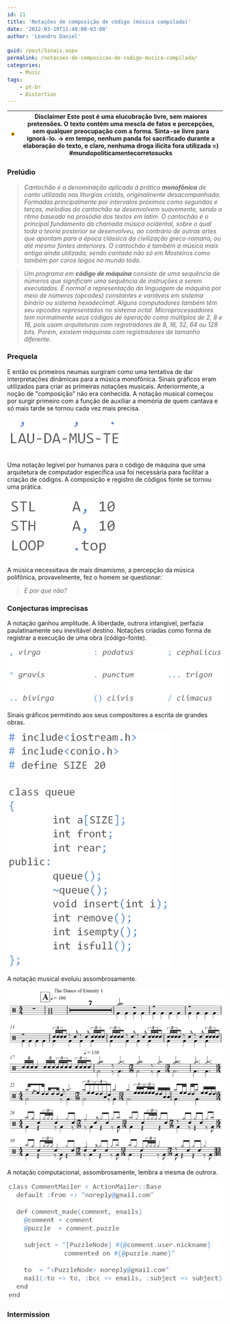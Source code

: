 ```yaml
---
id: 21
title: 'Notações de composição de código (música compilada)'
date: '2012-03-19T11:40:00-03:00'
author: 'Leandro Daniel'

guid: /post/Sinais.aspx
permalink: /notacoes-de-composicao-de-codigo-musica-compilada/
categories:
    - Music
tags:
    - pt-br
    - Distortion
---
```


| ![](/assets/pics/stophand.png) | **Disclaimer**  Este post é uma elucubração livre, sem maiores pretensões. O texto contém uma mescla de fatos e percepções, sem qualquer preocupação com a forma.  Sinta-se livre para ignorá-lo.  -&gt; em tempo, nenhum panda foi sacrificado durante a elaboração do texto, e claro, nenhuma droga ilícita fora utilizada =)  \#mundopoliticamentecorretosucks |
|---|---|

### Prelúdio

> *Cantochão é a denominação aplicada à prática **monofônica** de canto utilizada nas liturgias cristãs, originalmente desacompanhada. Formadas principalmente por intervalos próximos como segundas e terças, melodias do cantochão se desenvolvem suavemente, sendo o ritmo baseado na prosódia dos textos em latim. O cantochão é o principal fundamento da chamada música ocidental, sobre o qual toda a teoria posterior se desenvolveu, ao contrário de outras artes que apontam para a época clássica da civilização greco-romana, ou até mesmo fontes anteriores. O cantochão é também a música mais antiga ainda utilizada, sendo cantada não só em Mosteiros como também por coros leigos no mundo todo.*

> *Um programa em **código de máquina** consiste de uma sequência de números que significam uma sequência de instruções a serem executadas. É normal a representação da linguagem de máquina por meio de números (opcodes) constantes e variáveis em sistema binário ou sistema hexadecimal. Alguns computadores também têm seu opcodes representados no sistema octal. Microprocessadores tem normalmente seus códigos de operação como múltiplos de 2, 8 e 16, pois usam arquiteturas com registradores de 8, 16, 32, 64 ou 128 bits. Porém, existem máquinas com registradores de tamanho diferente.*

### Prequela

E então os primeiros neumas surgiram como uma tentativa de dar interpretações dinâmicas para a música monofônica. Sinais gráficos eram utilizados para criar as primeiras notações musicais. Anteriormente, a noção de "composição" não era conhecida. A notação musical começou por surgir primeiro com a função de auxiliar a memória de quem cantava e só mais tarde se tornou cada vez mais precisa.

![](/assets/pics/neumasLAUDAMUSTE1.png)

Uma notação legível por humanos para o código de máquina que uma arquitetura de computador específica usa foi necessária para facilitar a criação de códigos. A composição e registro de códigos fonte se tornou uma prática.

![](/assets/pics/assemblyNeuma.png)

A música necessitava de mais dinamismo, a percepção da música polifônica, provavelmente, fez o homem se questionar:

> *E por que não?*

### Conjecturas imprecisas

A notação ganhou amplitude. A liberdade, outrora intangível, perfazia paulatinamente seu inevitável destino. Notações criadas como forma de registrar a execução de uma obra (código-fonte).

![](/assets/pics/neumas.png)

Sinais gráficos permitindo aos seus compositores a escrita de grandes obras.

![](/assets/pics/cplusplusNeuma.png)

A notação musical evoluiu assombrosamente.

![](/assets/pics/danceOfEternityScore.png)

A notação computacional, assombrosamente, lembra a mesma de outrora.

![](/assets/pics/rubyNeuma1.png)

### Intermission
